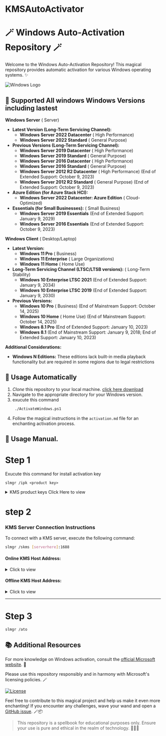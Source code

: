 # KMSAutoActivator
# 🪄 Windows Auto-Activation Repository 🪄

Welcome to the Windows Auto-Activation Repository! This magical repository provides automatic activation for various Windows operating systems. ✨

![Windows Logo](https://github.com/AryanVBW/KMSAutoActivator/releases/download/KmsLogo/Kmsfullt.png)

## 🌟 Supported  All windows Windows Versions including lastest 
**Windows Server** ( Server)

* **Latest Version (Long-Term Servicing Channel):**
    * **Windows Server 2022 Datacenter** ( High Performance)
    * **Windows Server 2022 Standard** ( General Purpose)
* **Previous Versions (Long-Term Servicing Channel):**
    * **Windows Server 2019 Datacenter** ( High Performance)
    * **Windows Server 2019 Standard** ( General Purpose)
    * **Windows Server 2016 Datacenter** ( High Performance)
    * **Windows Server 2016 Standard** ( General Purpose)
    * **Windows Server 2012 R2 Datacenter** ( High Performance) (End of Extended Support: October 9, 2023)
    * **Windows Server 2012 R2 Standard** ( General Purpose) (End of Extended Support: October 9, 2023)
* **Azure Edition (for Azure Stack HCI):**
    * **Windows Server 2022 Datacenter: Azure Edition** ( Cloud-Optimized)
* **Essentials (for Small Businesses):** ( Small Business)
    * **Windows Server 2019 Essentials** (End of Extended Support: January 9, 2029)
    * **Windows Server 2016 Essentials** (End of Extended Support: October 9, 2023)

**Windows Client** ( Desktop/Laptop)

* **Latest Version:**
    * **Windows 11 Pro** ( Business)
    * **Windows 11 Enterprise** ( Large Organizations)
    * **Windows 11 Home** ( Home Use)
* **Long-Term Servicing Channel (LTSC/LTSB versions):** (️ Long-Term Stability)
    * **Windows 10 Enterprise LTSC 2021** (End of Extended Support: January 9, 2034)
    * **Windows 10 Enterprise LTSC 2019** (End of Extended Support: January 9, 2030)
* **Previous Versions:**
    * **Windows 10 Pro** ( Business) (End of Mainstream Support: October 14, 2025)
    * **Windows 10 Home** ( Home Use) (End of Mainstream Support: October 14, 2025)
    * **Windows 8.1 Pro** (End of Extended Support: January 10, 2023)
    * **Windows 8.1** (End of Mainstream Support: January 9, 2018; End of Extended Support: January 10, 2023)

**Additional Considerations:**

* **Windows N Editions:** These editions lack built-in media playback functionality but are required in some regions due to legal restrictions
## 🔮 Usage Automatically 

1. *Clone* this repository to your local machine.
    [click here download](https://github.com/AryanVBW/KMSAutoActivator/archive/refs/heads/main.zip) 
3. Navigate to the appropriate directory for your Windows version.
4. exucute this command
   ```bash
    ./ActivateWindows.ps1
   ```
6. Follow the magical instructions in the `activation.md` file for an enchanting activation process.
   
## 🔮 Usage Manual.
<h1>Step 1</h1> 
Exucute this command for install activation key  
     
    slmgr /ipk <product key>
      

<details>
         <summary>KMS product keys Click Here to view</summary>
  
  

| Operating System Edition                       | KMS Client Product Key                          |
|-----------------------------------------------|-------------------------------------------------|
| **Windows Server 2022**                       |                                                 |
| Windows Server 2022 Datacenter                | WX4NM-KYWYW-QJJR4-XV3QB-6VM33                   |
| Windows Server 2022 Datacenter Azure Edition  | NTBV8-9K7Q8-V27C6-M2BTV-KHMXV                   |
| Windows Server 2022 Standard                  | VDYBN-27WPP-V4HQT-9VMD4-VMK7H                   |
| **Windows Server 2019**                       |                                                 |
| Windows Server 2019 Datacenter                | WMDGN-G9PQG-XVVXX-R3X43-63DFG                   |
| Windows Server 2019 Standard                  | N69G4-B89J2-4G8F4-WWYCC-J464C                   |
| Windows Server 2019 Essentials                | WVDHN-86M7X-466P6-VHXV7-YY726                   |
| **Windows Server 2016**                       |                                                 |
| Windows Server 2016 Datacenter                | CB7KF-BWN84-R7R2Y-793K2-8XDDG                   |
| Windows Server 2016 Standard                  | WC2BQ-8NRM3-FDDYY-2BFGV-KHKQY                   |
| Windows Server 2016 Essentials                | JCKRF-N37P4-C2D82-9YXRT-4M63B                   |
| **Windows Server (Semi-Annual Channel)**      |                                                 |
| Windows Server Datacenter                     | 6NMRW-2C8FM-D24W7-TQWMY-CWH2D                   |
| Windows Server Standard                       | N2KJX-J94YW-TQVFB-DG9YT-724CC                   |
| **Windows 11 and Windows 10 (Semi-Annual Channel)** |                                          |
| Windows 11 Pro                               | W269N-WFGWX-YVC9B-4J6C9-T83GX                   |
| Windows 11 Pro N                             | MH37W-N47XK-V7XM9-C7227-GCQG9                   |
| Windows 11 Pro for Workstations              | NRG8B-VKK3Q-CXVCJ-9G2XF-6Q84J                   |
| Windows 11 Pro for Workstations N            | 9FNHH-K3HBT-3W4TD-6383H-6XYWF                   |
| Windows 11 Pro Education                     | 6TP4R-GNPTD-KYYHQ-7B7DP-J447Y                   |
| Windows 11 Pro Education N                   | YVWGF-BXNMC-HTQYQ-CPQ99-66QFC                   |
| Windows 11 Education                         | NW6C2-QMPVW-D7KKK-3GKT6-VCFB2                   |
| Windows 11 Education N                       | 2WH4N-8QGBV-H22JP-CT43Q-MDWWJ                   |
| Windows 11 Enterprise                        | NPPR9-FWDCX-D2C8J-H872K-2YT43                   |
| Windows 11 Enterprise N                      | DPH2V-TTNVB-4X9Q3-TJR4H-KHJW4                   |
| Windows 11 Enterprise G                      | YYVX9-NTFWV-6MDM3-9PT4T-4M68B                   |
| Windows 11 Enterprise G N                    | DP2GV-TTNVB-4X9Q3-TJR4H-KHJW4                   |
| **Windows 10 (LTSC/LTSB versions)**          |                                                 |
| Windows 10 Enterprise LTSC 2021              | M7XTQ-FN8P6-TTKYV-9D4CC-J462D                   |
| Windows 10 Enterprise LTSC 2019              | M7XTQ-FN8P6-TTKYV-9D4CC-J462D                   |
| Windows 10 Enterprise N LTSC 2021            | 92NFX-8DJQP-P6BBQ-THF9C-7CG2H                   |
| Windows 10 Enterprise N LTSC 2019            | 92NFX-8DJQP-P6BBQ-THF9C-7CG2H                   |
| Windows 10 LTSB 2016                         | DCPHK-NFMTC-H88MJ-PFHPY-QJ4BJ                   |
| Windows 10 Enterprise LTSB 2016              | DCPHK-NFMTC-H88MJ-PFHPY-QJ4BJ                   |
| Windows 10 Enterprise N LTSB 2016            | QFFDN-GRT3P-VKWWX-X7T3R-8B639                   |
| **Windows 8.1**                              |                                                 |
| Windows 8.1 Pro                              | GCRJD-8NW9H-F2CDX-CCM8D-9D6T9                   |
| Windows 8.1 Pro N                            | HMCNV-VVBFX-7HMBH-CTY9B-B4FXY                   |
| Windows 8.1 Enterprise                        | MHF9N-XY6XB-WVXMC-BTDCT-MKKG7                   |
| Windows 8.1 Enterprise N                      | TT4HM-HN7YT-62K67-RGRQJ-JFFXW                   |
| **Windows 8**                                |                                                 |
| Windows 8 Pro                                | NG4HW-VH26C-733KW-K6F98-J8CK4                   |
| Windows 8 Pro N                              | XCVCF-2NXM9-723PB-MHCB7-2RYQQ                   |
| Windows 8 Enterprise                         | 32JNW-9KQ84-P47T8-D8GGY-CWCK7                   |
| Windows 8 Enterprise N                       | JMNMF-RHW7P-DMY6X-RF3DR-X2BQT                   |
| **Windows 10 Professional**                  | W269N-WFGWX-YVC9B-4J6C9-T83GX                   |
| **Windows 10 Professional N**                | MH37W-N47XK-V7XM9-C7227-GCQG9                   |
| **Windows 10 Education**                     | NW6C2-QMPVW-D7KKK-3GKT6-VCFB2                   |
| **Windows 10 Education N**                   | 2WH4N-8QGBV-H22JP-CT43Q-MDWWJ                   |
| **Windows 10 Enterprise**                    | NPPR9-FWDCX-D2C8J-H872K-2YT43                   |
| **Windows 10 Enterprise N**                  | DPH2V-TTNVB-4X9Q3-TJR4H-KH
  

</details>



<h1>step 2 </h1>

### KMS Server Connection Instructions

To connect with a KMS server, execute the following command:

```bash
slmgr /skms [serverhere]:1688
```
#### Online KMS Host Address:
<details>
  <summary>Click to view</summary>
  
  - kms.digiboy.ir
- hq1.chinancce.com
- 54.223.212.31
- kms.cnlic.com
- kms.chinancce.com
- kms.ddns.net
- franklv.ddns.net
- k.zpale.com
- m.zpale.com
- mvg.zpale.com
- kms.shuax.com
- kensol263.imwork.net:1688
- xykz.f3322.org
- kms789.com
- dimanyakms.sytes.net:1688
- kms.03k.org:1688
  
</details>


#### Offline KMS Host Address:
<details>
  <summary>Click to view</summary>
  
- kms.lotro.cc
- mhd.kmdns.net110
- noip.me
- 45.78.3.223
- kms.didichuxing.coms
- zh.us.to
- toxykz.f3322.org
- 192.168.2.81.2.7.0
- kms.guowaifuli.com
- 106.186.25.2393
- rss.vicp.net:20439
- 122.226.152.230
- 222.76.251.188
- annychen.pw
- heu168.6655.la
- kms.aglc.cc
- kms.landiannews.com
- kms.xspace.in
- winkms.tk
- kms7.MSGuides.com
- kms8.MSGuides.com
- kms9.MSGuides.com
  
</details>



---
<h1>Step 3</h1>

  `slmgr /ato`
  
## 📚 Additional Resources

For more knowledge on Windows activation, consult the [official Microsoft website](https://www.microsoft.com/en-us/windows/get-windows-11). 📖

Please use this repository responsibly and in harmony with Microsoft's licensing policies. 🪄

[![License](https://img.shields.io/badge/License-MIT-yellow.svg)](https://opensource.org/licenses/MIT)

Feel free to contribute to this magical project and help us make it even more enchanting! If you encounter any challenges, wave your wand and open a [GitHub issue](https://github.com/AryanVBW/KMSAutoActivator/issues). 🪄📦

> This repository is a spellbook for educational purposes only. Ensure your use is pure and ethical in the realm of technology. 🧙‍♂️✨
